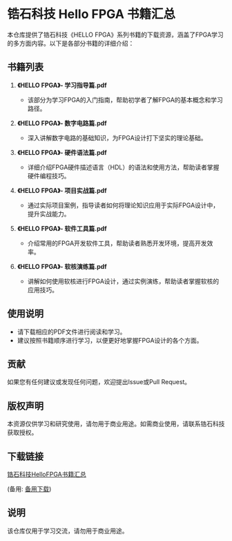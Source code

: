 # 锆石科技 Hello FPGA 书籍汇总

本仓库提供了锆石科技《HELLO FPGA》系列书籍的下载资源，涵盖了FPGA学习的多方面内容。以下是各部分书籍的详细介绍：

## 书籍列表

1. **《HELLO FPGA》- 学习指导篇.pdf**
   - 该部分为学习FPGA的入门指南，帮助初学者了解FPGA的基本概念和学习路径。

2. **《HELLO FPGA》- 数字电路篇.pdf**
   - 深入讲解数字电路的基础知识，为FPGA设计打下坚实的理论基础。

3. **《HELLO FPGA》- 硬件语法篇.pdf**
   - 详细介绍FPGA硬件描述语言（HDL）的语法和使用方法，帮助读者掌握硬件编程技巧。

4. **《HELLO FPGA》- 项目实战篇.pdf**
   - 通过实际项目案例，指导读者如何将理论知识应用于实际FPGA设计中，提升实战能力。

5. **《HELLO FPGA》- 软件工具篇.pdf**
   - 介绍常用的FPGA开发软件工具，帮助读者熟悉开发环境，提高开发效率。

6. **《HELLO FPGA》- 软核演练篇.pdf**
   - 讲解如何使用软核进行FPGA设计，通过实例演练，帮助读者掌握软核的应用技巧。

## 使用说明

- 请下载相应的PDF文件进行阅读和学习。
- 建议按照书籍顺序进行学习，以便更好地掌握FPGA设计的各个方面。

## 贡献

如果您有任何建议或发现任何问题，欢迎提出Issue或Pull Request。

## 版权声明

本资源仅供学习和研究使用，请勿用于商业用途。如需商业使用，请联系锆石科技获取授权。

## 下载链接
[锆石科技HelloFPGA书籍汇总](https://pan.quark.cn/s/86b2dda0c79a) 

(备用: [备用下载](https://pan.baidu.com/s/1ffCyr1Z78Lv2kQgTdFCevQ?pwd=1234))

## 说明

该仓库仅用于学习交流，请勿用于商业用途。
